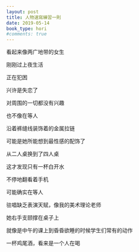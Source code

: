 ```yaml
---
layout: post
title: 人物速寫練習一則
date: 2019-05-14
book_type: hori
#comments: true
---
```


看起来像两广地带的女生

刚刚过上夜生活

正在犯困

兴许是失恋了

对周围的一切都没有兴趣

也不像在等人

沿着裤缝线装饰着的金属拉链

可能是她所能想到最性感的配饰了

从二人桌换到了四人桌

这才发现只有一杯白开水

不停地翻看着手机

可能确实在等人

驻唱缺乏表演天赋，像我的美术理论老师

她右手支颐撑在桌子上

就像是中午的课上到昏昏欲睡的时候学生们常有的动作

一杯鸡尾酒，看来是一个人在喝

